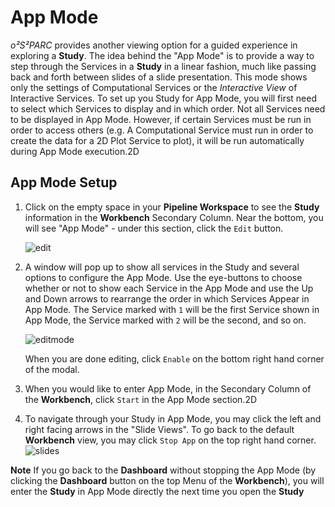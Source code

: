 # App Mode

*o²S²PARC* provides another viewing option for a guided experience in exploring a **Study**. The idea behind the "App Mode" is to provide a way to step through the Services in a **Study** in a linear fashion, much like passing back and forth between slides of a slide presentation. This mode shows only the settings of Computational Services or the *Interactive View* of Interactive Services. To set up you Study for App Mode, you will first need to select which Services to display and in which order. Not all Services need to be displayed in App Mode. However, if certain Services must be run in order to access others (e.g. A Computational Service must run in order to create the data for a 2D Plot Service to plot), it will be run automatically during App Mode execution.2D

## App Mode Setup
1. Click on the empty space in your **Pipeline Workspace** to see the **Study** information in the **Workbench** Secondary Column. Near the bottom, you will see "App Mode" - under this section, click the ```Edit``` button. 

    ![edit](https://user-images.githubusercontent.com/28002886/153859656-fe130136-6d3b-4f35-8f96-f88ca1d04a59.png ':size=300')

2. A window will pop up to show all services in the Study and several options to configure the App Mode. Use the eye-buttons to choose whether or not to show each Service in the App Mode and use the Up and Down arrows to rearrange the order in which Services Appear in App Mode. The Service marked with ```1``` will be the first Service shown in App Mode, the Service marked with ```2``` will be the second, and so on.

    ![editmode](https://user-images.githubusercontent.com/28002886/153860812-2b216c9b-4e05-4ec2-a612-54139b8a7e2b.png ':size=500')

    When you are done editing, click ```Enable``` on the bottom right hand corner of the modal.

3. When you would like to enter App Mode, in the Secondary Column of the **Workbench**, click ```Start``` in the App Mode section.2D

4. To navigate through your Study in App Mode, you may click the left and right facing arrows in the "Slide Views". To go back to the default **Workbench** view, you may click ```Stop App``` on the top right hand corner.
    ![slides](https://user-images.githubusercontent.com/28002886/153861185-d5068c8b-dd97-4ffb-9797-73ca3de48578.png ':size=800')

**Note** If you go back to the **Dashboard** without stopping the App Mode (by clicking the **Dashboard** button on the top Menu of the **Workbench**), you will enter the **Study** in App Mode directly the next time you open the **Study**

